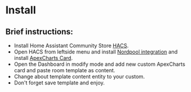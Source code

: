 # Install

## Brief instructions: 

- Install Home Assistant Community Store [HACS](https://www.hacs.xyz/docs/use/configuration/basic/).
- Open HACS from leftside menu and install [Nordpool integration](https://github.com/custom-components/nordpool) and install [ApexCharts Card](https://github.com/RomRider/apexcharts-card).
- Open the Dashboard in modify mode and add new custom ApexCharts card and paste room template as content.
- Change about template content entity to your custom.
- Don't forget save template and enjoy.

